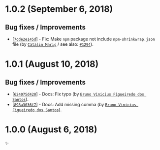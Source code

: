 # 1.0.2 (September 6, 2018)

## Bug fixes / Improvements

* [[`7cde2e145d`](https://github.com/webhintio/hint/commit/7cde2e145d247ea2dd0a42cbf2aa3a601b223a88)] - Fix: Make `npm` package not include `npm-shrinkwrap.json` file (by [`Cătălin Mariș`](https://github.com/alrra) / see also: [`#1294`](https://github.com/webhintio/hint/issues/1294)).


# 1.0.1 (August 10, 2018)

## Bug fixes / Improvements

* [[`624075d420`](https://github.com/webhintio/hint/commit/624075d420b9d0964eb9fd6c60b90c6496c0d88f)] - Docs: Fix typo (by [`Bruno Vinicius Figueiredo dos Santos`](https://github.com/IAmHopp)).
* [[`898a3036f7`](https://github.com/webhintio/hint/commit/898a3036f70a9ffa2694596047bb19fb9d779a8f)] - Docs: Add missing comma (by [`Bruno Vinicius Figueiredo dos Santos`](https://github.com/IAmHopp)).


# 1.0.0 (August 6, 2018)

✨
